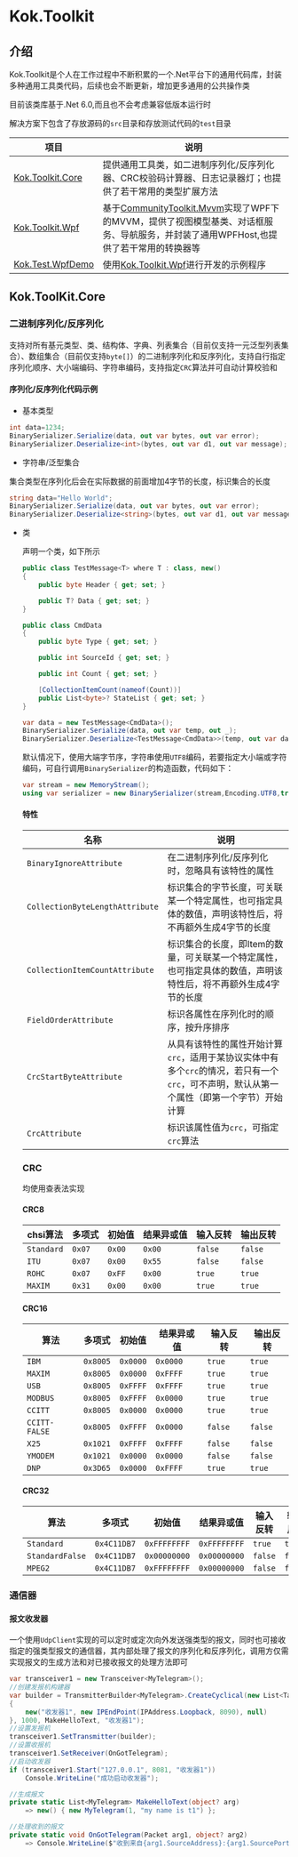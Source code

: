 # Kok.Toolkit

## 介绍

Kok.Toolkit是个人在工作过程中不断积累的一个.Net平台下的通用代码库，封装多种通用工具类代码，后续也会不断更新，增加更多通用的公共操作类

目前该类库基于.Net 6.0,而且也不会考虑兼容低版本运行时

解决方案下包含了存放源码的`src`目录和存放测试代码的`test`目录

| 项目                                                         | 说明                                                         |
| ------------------------------------------------------------ | ------------------------------------------------------------ |
| [Kok.Toolkit.Core](https://github.com/how-chwong/Kok.Toolkit/tree/feat-init-core-code/src/Kok.Toolkit.Core) | 提供通用工具类，如二进制序列化/反序列化器、CRC校验码计算器、日志记录器灯；也提供了若干常用的类型扩展方法 |
| [Kok.Toolkit.Wpf](https://github.com/how-chwong/Kok.Toolkit/tree/feat-init-core-code/src/Kok.Toolkit.Wpf) | 基于[CommunityToolkit.Mvvm](https://github.com/CommunityToolkit/dotnet/tree/main/src/CommunityToolkit.Mvvm)实现了WPF下的MVVM，提供了视图模型基类、对话框服务、导航服务，并封装了通用WPFHost,也提供了若干常用的转换器等 |
| [Kok.Test.WpfDemo](https://github.com/how-chwong/Kok.Toolkit/tree/feat-init-core-code/test/Kok.Test.WpfDemo) | 使用[Kok.Toolkit.Wpf](https://github.com/how-chwong/Kok.Toolkit/tree/feat-init-core-code/src/Kok.Toolkit.Wpf)进行开发的示例程序 |

## Kok.ToolKit.Core

### 二进制序列化/反序列化

支持对所有基元类型、类、结构体、字典、列表集合（目前仅支持一元泛型列表集合）、数组集合（目前仅支持`byte[]`）的二进制序列化和反序列化，支持自行指定序列化顺序、大小端编码、字符串编码，支持指定`CRC`算法并可自动计算校验和

#### 序列化/反序列化代码示例

- 基本类型

```c#
int data=1234;
BinarySerializer.Serialize(data, out var bytes, out var error);
BinarySerializer.Deserialize<int>(bytes, out var d1, out var message);
```



- 字符串/泛型集合

​	集合类型在序列化后会在实际数据的前面增加4字节的长度，标识集合的长度

```c#
string data="Hello World";
BinarySerializer.Serialize(data, out var bytes, out var error);
BinarySerializer.Deserialize<string>(bytes, out var d1, out var message);
```

- 类

  声明一个类，如下所示

  ```c#
  public class TestMessage<T> where T : class, new()
  {
      public byte Header { get; set; }
  
      public T? Data { get; set; }
  }
  
  public class CmdData
  {
      public byte Type { get; set; }
  
      public int SourceId { get; set; }
  
      public int Count { get; set; }
  
      [CollectionItemCount(nameof(Count))]
      public List<byte>? StateList { get; set; }
  }
  ```

  ```c#
  var data = new TestMessage<CmdData>();
  BinarySerializer.Serialize(data, out var temp, out _);
  BinarySerializer.Deserialize<TestMessage<CmdData>>(temp, out var data1, out _);
  ```

  默认情况下，使用大端字节序，字符串使用`UTF8`编码，若要指定大小端或字符编码，可自行调用`BinarySerializer`的构造函数，代码如下：

  ```c#
  var stream = new MemoryStream();
  using var serializer = new BinarySerializer(stream,Encoding.UTF8,true);
  ```

  #### 特性

  | 名称                            | 说明                                                         |
  | ------------------------------- | ------------------------------------------------------------ |
  | `BinaryIgnoreAttribute`         | 在二进制序列化/反序列化时，忽略具有该特性的属性              |
  | `CollectionByteLengthAttribute` | 标识集合的字节长度，可关联某一个特定属性，也可指定具体的数值，声明该特性后，将不再额外生成4字节的长度 |
  | `CollectionItemCountAttribute`  | 标识集合的长度，即Item的数量，可关联某一个特定属性，也可指定具体的数值，声明该特性后，将不再额外生成4字节的长度 |
  | `FieldOrderAttribute`           | 标识各属性在序列化时的顺序，按升序排序                       |
  | `CrcStartByteAttribute`         | 从具有该特性的属性开始计算`crc`，适用于某协议实体中有多个`crc`的情况，若只有一个`crc`，可不声明，默认从第一个属性（即第一个字节）开始计算 |
  | `CrcAttribute`                  | 标识该属性值为`crc`，可指定`crc`算法                         |

  ### CRC

  均使用查表法实现

  #### CRC8

  | chsi算法   | 多项式 | 初始值 | 结果异或值 | 输入反转 | 输出反转 |
  | ---------- | ------ | ------ | ---------- | -------- | -------- |
  | `Standard` | `0x07` | `0x00` | `0x00`     | `false`  | `false`  |
  | `ITU`      | `0x07` | `0x00` | `0x55`     | `false`  | `false`  |
  | `ROHC`     | `0x07` | `0xFF` | `0x00`     | `true`   | `true`   |
  | `MAXIM`    | `0x31` | `0x00` | `0x00`     | `true`   | `true`   |

  #### CRC16

  | 算法          | 多项式   | 初始值   | 结果异或值 | 输入反转 | 输出反转 |
  | ------------- | -------- | -------- | ---------- | -------- | -------- |
  | `IBM`         | `0x8005` | `0x0000` | `0x0000`   | `true`   | `true`   |
  | `MAXIM`       | `0x8005` | `0x0000` | `0xFFFF`   | `true`   | `true`   |
  | `USB`         | `0x8005` | `0xFFFF` | `0xFFFF`   | `true`   | `true`   |
  | `MODBUS`      | `0x8005` | `0xFFFF` | `0x0000`   | `true`   | `true`   |
  | `CCITT`       | `0x8005` | `0x0000` | `0x0000`   | `true`   | `true`   |
  | `CCITT-FALSE` | `0x8005` | `0xFFFF` | `0x0000`   | `false`  | `false`  |
  | `X25`         | `0x1021` | `0xFFFF` | `0xFFFF`   | `false`  | `false`  |
  | `YMODEM`      | `0x1021` | `0x0000` | `0x0000`   | `false`  | `false`  |
  | `DNP`         | `0x3D65` | `0x0000` | `0xFFFF`   | `true`   | `true`   |

  #### CRC32

  | 算法            | 多项式      | 初始值       | 结果异或值   | 输入反转 | 输出反转 |
  | --------------- | ----------- | ------------ | ------------ | -------- | -------- |
  | `Standard`      | `0x4C11DB7` | `0xFFFFFFFF` | `0xFFFFFFFF` | `true`   | `true`   |
  | `StandardFalse` | `0x4C11DB7` | `0x00000000` | `0x00000000` | `false`  | `false`  |
  | `MPEG2`         | `0x4C11DB7` | `0xFFFFFFFF` | `0x00000000` | `false`  | `false`  |

### 通信器

#### 报文收发器

一个使用`UdpClient`实现的可以定时或定次向外发送强类型的报文，同时也可接收指定的强类型报文的通信器，其内部处理了报文的序列化和反序列化，调用方仅需实现报文的生成方法和对已接收报文的处理方法即可

```c#
var transceiver1 = new Transceiver<MyTelegram>();
//创建发报机构建器
var builder = TransmitterBuilder<MyTelegram>.CreateCyclical(new List<TargetEndPoint>()
{
    new("收发器1", new IPEndPoint(IPAddress.Loopback, 8090), null)
}, 1000, MakeHelloText, "收发器1");
//设置发报机
transceiver1.SetTransmitter(builder);
//设置收报机
transceiver1.SetReceiver(OnGotTelegram);
//启动收发器
if (transceiver1.Start("127.0.0.1", 8081, "收发器1"))
    Console.WriteLine("成功启动收发器");
```

```c#
//生成报文
private static List<MyTelegram> MakeHelloText(object? arg)
    => new() { new MyTelegram(1, "my name is t1") };
```

```c#
//处理收到的报文
private static void OnGotTelegram(Packet arg1, object? arg2)
    => Console.WriteLine($"收到来自{arg1.SourceAddress}:{arg1.SourcePort}的报文,{arg1.Data.ToString(" ", string.Empty, "{0:X}")}");

```

